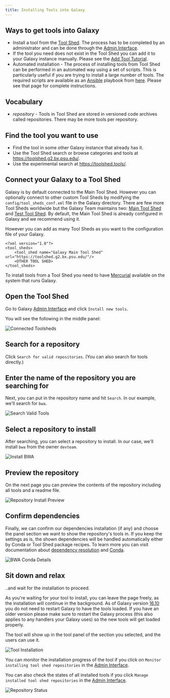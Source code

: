 ```yaml
---
title: Installing Tools into Galaxy
---
```

## Ways to get tools into Galaxy

* Install a tool from the [Tool Shed](/toolshed/). The process has to be completed by an administrator and can be done through the [Admin Interface](/admin/).
* If the tool you need does not exist in the Tool Shed you can add it to your Galaxy instance manually. Please see the [Add Tool Tutorial](/admin/tools/add-tool-tutorial/).
* Automated installation - The process of installing tools from Tool Shed can be performed in an automated way using a set of scripts. This is particularly useful if you are trying to install a large number of tools. The required scripts are available as an [Ansible](https://www.ansible.com/home) playbook from [here](https://github.com/afgane/galaxy-tools-playbook). Please see that page for complete instructions.

## Vocabulary

* *repository* - Tools in Tool Shed are stored in versioned code archives called repositories. There may be more tools per repository.


## Find the tool you want to use

* Find the tool in some other Galaxy instance that already has it.
* Use the Tool Shed search or browse categories and tools at https://toolshed.g2.bx.psu.edu/.
* Use the experimental search at https://toolshed.tools/.

## Connect your Galaxy to a Tool Shed

Galaxy is by default connected to the Main Tool Shed. However you can optionally connect to other custom Tool Sheds by modifying the `config/tool_sheds_conf.xml` file in the Galaxy directory. There are few more Tool Sheds worldwide but the Galaxy Team maintains two: [Main Tool Shed](https://toolshed.g2.bx.psu.edu/) and [Test Tool Shed](https://testtoolshed.g2.bx.psu.edu/). By default, the Main Tool Shed is already configured in Galaxy and we recommend using it.

However you can add as many Tool Sheds as you want to the configuration file of your Galaxy.

```
<?xml version="1.0"?>
<tool_sheds>
    <tool_shed name="Galaxy Main Tool Shed" url="https://toolshed.g2.bx.psu.edu/"/>
    <OTHER TOOL SHED>
</tool_sheds>
```
<div class="alert alert-success trim-p" role="alert">

To install tools from a Tool Shed you need to have [Mercurial](https://www.mercurial-scm.org/) available on the system that runs Galaxy.

</div>

## Open the Tool Shed

Go to Galaxy [Admin Interface](/admin/) and click `Install new tools`.

You will see the following in the middle panel:

![Connected Toolsheds](/admin/tools/add-tool-from-toolshed-tutorial/connected_toolsheds.png)

## Search for a repository

Click `Search for valid repositories`. (You can also search for tools directly.)

## Enter the name of the repository you are searching for

Next, you can put in the repository name and hit `Search`.  In our example, we'll search for `bwa`.

![Search Valid Tools](/admin/tools/add-tool-from-toolshed-tutorial/search_valid_tools.png)

## Select a repository to install

After searching, you can select a repository to install.  In our case, we'll install `bwa` from the owner `devteam`.

![Install BWA](/admin/tools/add-tool-from-toolshed-tutorial/install_bwa.png)

## Preview the repository

On the next page you can preview the contents of the repository including all tools and a readme file.

![Repository Install Preview](/admin/tools/add-tool-from-toolshed-tutorial/repository_install_preview.png)

## Confirm dependencies

Finally, we can confirm our dependencies installation (if any) and choose the panel section we want to show the repository's tools in. If you keep the settings as is, the shown dependencies will be handled automatically either by Conda or Tool Shed package recipes. To learn more you can visit documentation about [dependency resolution](https://docs.galaxyproject.org/en/master/admin/dependency_resolvers.html) and [Conda](https://docs.galaxyproject.org/en/master/admin/conda_faq.html).

![BWA Conda Details](/admin/tools/add-tool-from-toolshed-tutorial/bwa_conda_details.png)

## Sit down and relax

..and wait for the installation to proceed.

As you're waiting for your tool to install, you can leave the page freely, as the installation will continue in the background. As of Galaxy version [16.10](https://docs.galaxyproject.org/en/master/releases/16.10_announce.html) you do not need to restart Galaxy to have the tools loaded. If you have an older version please make sure to restart the Galaxy process (this also applies to any handlers your Galaxy uses) so the new tools will get loaded properly.

The tool will show up in the tool panel of the section you selected, and the users can use it.

![Tool Installation](/admin/tools/add-tool-from-toolshed-tutorial/tool_installation.png)

You can monitor the installation progress of the tool if you click on `Monitor installing tool shed repositories` in the [Admin Interface](/admin/).

You can also check the states of all installed tools if you click `Manage installed tool shed repositories` in the [Admin Interface](/admin/).

![Repository Status](/admin/tools/add-tool-from-toolshed-tutorial/repo_status.png)
